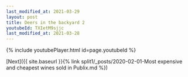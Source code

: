 ```yaml
---
last_modified_at: 2021-03-29
layout: post
title: Deers in the backyard 2
youtubeId: TXIetM9sjjc
last_modified_at: 2021-03-28
---
```

 
 

 
 
 
 


{% include youtubePlayer.html id=page.youtubeId %}
 
 [Next]({{ site.baseurl }}{% link split1/_posts/2020-02-01-Most expensive and cheapest wines sold in Publix.md %})
